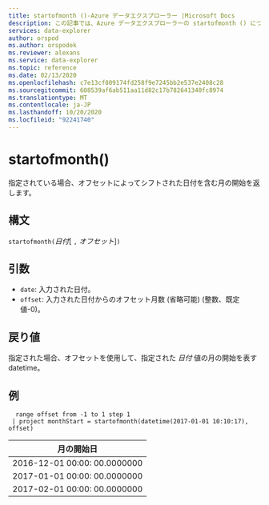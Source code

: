 ```yaml
---
title: startofmonth ()-Azure データエクスプローラー |Microsoft Docs
description: この記事では、Azure データエクスプローラーの startofmonth () について説明します。
services: data-explorer
author: orspod
ms.author: orspodek
ms.reviewer: alexans
ms.service: data-explorer
ms.topic: reference
ms.date: 02/13/2020
ms.openlocfilehash: c7e13cf809174fd258f9e7245bb2e537e2408c28
ms.sourcegitcommit: 608539af6ab511aa11d82c17b782641340fc8974
ms.translationtype: MT
ms.contentlocale: ja-JP
ms.lasthandoff: 10/20/2020
ms.locfileid: "92241740"
---
```

# <a name="startofmonth"></a>startofmonth()

指定されている場合、オフセットによってシフトされた日付を含む月の開始を返します。

## <a name="syntax"></a>構文

`startofmonth(`*日付*[ `,` *オフセット*]`)`

## <a name="arguments"></a>引数

* `date`: 入力された日付。
* `offset`: 入力された日付からのオフセット月数 (省略可能) (整数、既定値-0)。

## <a name="returns"></a>戻り値

指定された場合、オフセットを使用して、指定された *日付* 値の月の開始を表す datetime。

## <a name="example"></a>例

```kusto
  range offset from -1 to 1 step 1
 | project monthStart = startofmonth(datetime(2017-01-01 10:10:17), offset) 
```

|月の開始日|
|---|
|2016-12-01 00:00: 00.0000000|
|2017-01-01 00:00: 00.0000000|
|2017-02-01 00:00: 00.0000000|